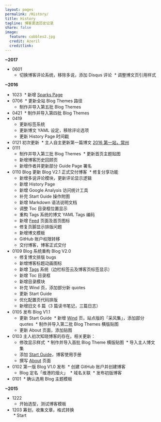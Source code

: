 ```yaml
---
layout: pages  
permalink: /History/  
title: History 
tagline: 博客更迭历史记录
share: false  
image:  
  feature: cobbles2.jpg  
  credit: Azeril  
  creditlink: 
---
```


**~2017**

* 0601  
  * 切换博客评论系统，移除多说，添加 Disqus 评论
  * 调整博文页引用样式

**~2016**

* 1023 
  * 新增 [Sparks Page](http://paw.cat/Sparks/)
* 0706 
  * 更新全站 Blog Themes 路径
  * 制作并导入第五批 Blog Themes
* 0421 
  * 制作并导入第四批 Blog Themes 
* 0419 
  * 更新标签系统
  * 更新博文 YAML 设定，移除评论选项
  * 更新 History Page 时间戳
* 0121 初次更新
  * 主人自主更新第一篇博文 [2016 第一站，常州](http://paw.cat/Changzhou-One-Tour.html)
* 0111 
  * 制作并导入第三批 Blog Themes
  * 更新首页主题贴图
  * 新增博客历史回顾页
  * 新增作者并更新部分 Guide Page 署名
* 0110 Blog 更新 Blog V2.1 正式交付博客
  * 修复分享功能
  * 新增多说评论模块，更新评论显示逻辑
  * 新增 History Page
  * 新增 Google Analysis 访问统计工具
  * 补完 Start Guide 操作附图
  * 新增 Markdown 语法说明文档
  * 调整 Toc 目录框位置显示
  * 重构 Tags 系统的博文 YAML Tags 编码
  * 新增 [Feed](http://paw.cat/feed.xml) 页面及首页图标
  * 修复页脚显示排版问题
  * 新增博文模板
  * GitHub 账户权限转移
  * 交付博客，博客正式交付
* 0109 Blog 系统重构 Blog V2.0
  * 修复博文排版 bugs
  * 新增博客标题动画图标
  * 新增 [Tags](http://paw.cat/Tags/) 系统（边栏标签云及博客页标签显示）
  * 新增 Toc 目录框
  * 新增目录模块
  * 补完 Wind 页，添加部分新 quotes
  * 更新 Start Guide
  * 优化配置页代码排版
  * 新增旧文 6 篇（3 篇读书笔记，三篇日志）
* 0105 发布 Blog V1.1
  * 更新 Start Guide
  * 新增 [Wind](http://paw.cat/Wind/) 页，站点版的「采风集」，添加部分 quotes
  * 制作并导入第二批 Blog Themes 横版贴图
  * 更新 About 页面，添加贴图
* 0103 主人初次知晓博客的存在。相关更新：
  * 修改显示样式
  * 制作并导入首批 Blog Theme 横版贴图
  * 导入主人博文集
  * 添加 [Start Guide](http://paw.cat/Start/)，博客使用手册
  * 撰写 [About](http://paw.cat/About/) 页面
* 0102 第一版 Blog V1.0 发布
  * 创建 GitHub 账户并创建博客
  * Blog 定名「维港的烟火」
  * 域名关联
  * 发布初版博客
* 0101 
  * 确认选用 Blog 主题模板

**~2015**

* 1222 
  * 开始选型，测试博客模板  
* 1203 筹划，收集文章，格式转换  
  * Start



